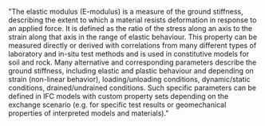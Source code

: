 "The elastic modulus (E-modulus) is a measure of the ground stiffness, describing the extent to which a material resists deformation in response to an applied force. It is defined as the ratio of the stress along an axis to the strain along that axis in the range of elastic behaviour. This property can be measured directly or derived with correlations from many different types of laboratory and in-situ test methods and is used in constitutive models for soil and rock. Many alternative and corresponding parameters describe the ground stiffness, including elastic and plastic behaviour and depending on strain (non-linear behavior), loading/unloading conditions, dynamic/static conditions, drained/undrained conditions. Such specific parameters can be defined in IFC models with custom property sets depending on the exchange scenario (e.g. for specific test results or geomechanical properties of interpreted models and materials)."
